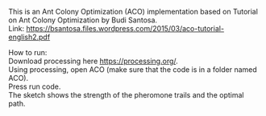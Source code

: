 This is an Ant Colony Optimization (ACO) implementation based on Tutorial on Ant Colony Optimization by Budi Santosa. <br /> 
Link: https://bsantosa.files.wordpress.com/2015/03/aco-tutorial-english2.pdf 

How to run: <br /> 
Download processing here https://processing.org/. <br /> 
Using processing, open ACO (make sure that the code is in a folder named ACO). <br /> 
Press run code. <br /> 
The sketch shows the strength of the pheromone trails and the optimal path. <br /> 
